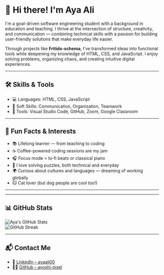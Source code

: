 # 👋 Hi there! I'm Aya Ali

I'm a goal-driven software engineering student with a background in education and teaching. I thrive at the intersection of structure, creativity, and communication — combining technical skills with a passion for building user-friendly solutions that make everyday life easier.

Through projects like **Fritids-schema**, I've transformed ideas into functional tools while deepening my knowledge of HTML, CSS, and JavaScript. I enjoy solving problems, organizing chaos, and creating intuitive digital experiences.

---

## 🛠️ Skills & Tools

- 💻 Languages: HTML, CSS, JavaScript
- 🧠 Soft Skills: Communication, Organization, Teamwork
- 🧰 Tools: Visual Studio Code, GitHub, Zoom, Google Classroom

---

## 🌟 Fun Facts & Interests

- 📚 Lifelong learner — from teaching to coding  
- ☕ Coffee-powered coding sessions are my jam  
- 🎧 Focus mode = lo-fi beats or classical piano  
- 🧩 I love solving puzzles, both technical and everyday  
- 🌍 Curious about cultures and languages — dreaming of working globally  
- 🐱 Cat lover (but dog people are cool too!)

---

---

## 📊 GitHub Stats

![Aya's GitHub Stats](https://github-readme-stats.vercel.app/api?username=ayoshi-pixel&show_icons=true&theme=radical)  
![GitHub Streak](https://github-readme-streak-stats.herokuapp.com/?user=ayoshi-pixel&theme=radical)

---

## 📬 Contact Me

- 💼 [LinkedIn – ayaali00](https://www.linkedin.com/in/ayaali00/)
- 🧑‍💻 [GitHub – ayoshi-pixel](https://github.com/ayoshi-pixel)
